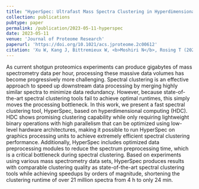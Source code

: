 ```yaml
---
title: "HyperSpec: Ultrafast Mass Spectra Clustering in Hyperdimensional Space"
collection: publications
pubtype: paper
permalink: /publication/2023-05-11-hyperspec
date: 2023-05-11
venue: 'Journal of Proteome Research'
paperurl: 'https://doi.org/10.1021/acs.jproteome.2c00612'
citation: 'Xu W, Kang J, Bittremieux W, <b>Moshiri N</b>, Rosing T (2023). "HyperSpec: Ultrafast Mass Spectra Clustering in Hyperdimensional Space." <i>Journal of Proteome Research</i>. 22(6):1639–1648. <a href="https://doi.org/10.1021/acs.jproteome.2c00612" target="_blank">doi:10.1021/acs.jproteome.2c00612</a>'
---
```

As current shotgun proteomics experiments can produce gigabytes of mass spectrometry data per hour, processing these massive data volumes has become progressively more challenging. Spectral clustering is an effective approach to speed up downstream data processing by merging highly similar spectra to minimize data redundancy. However, because state-of-the-art spectral clustering tools fail to achieve optimal runtimes, this simply moves the processing bottleneck. In this work, we present a fast spectral clustering tool, HyperSpec, based on hyperdimensional computing (HDC). HDC shows promising clustering capability while only requiring lightweight binary operations with high parallelism that can be optimized using low-level hardware architectures, making it possible to run HyperSpec on graphics processing units to achieve extremely efficient spectral clustering performance. Additionally, HyperSpec includes optimized data preprocessing modules to reduce the spectrum preprocessing time, which is a critical bottleneck during spectral clustering. Based on experiments using various mass spectrometry data sets, HyperSpec produces results with comparable clustering quality as state-of-the-art spectral clustering tools while achieving speedups by orders of magnitude, shortening the clustering runtime of over 21 million spectra from 4 h to only 24 min.
